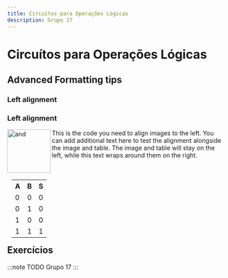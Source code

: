 ```yaml
---
title: Circuítos para Operações Lógicas
description: Grupo 17
---
```


# Circuítos para Operações Lógicas

## Advanced Formatting tips

### Left alignment

### Left alignment

<img align="left" width="100" height="100" src="https://github.com/user-attachments/assets/61362703-a2e5-4e71-b87b-4756670b1ce8" alt="and">

<table align="left" style="margin-left: 10px;">
    <tr><th>A</th><th>B</th><th>S</th></tr>
    <tr><td>0</td><td>0</td><td>0</td></tr>
    <tr><td>0</td><td>1</td><td>0</td></tr>
    <tr><td>1</td><td>0</td><td>0</td></tr>
    <tr><td>1</td><td>1</td><td>1</td></tr>
</table>

This is the code you need to align images to the left. You can add additional text here to test the alignment alongside the image and table. The image and table will stay on the left, while this text wraps around them on the right.




## Exercícios

:::note TODO
Grupo 17
:::
